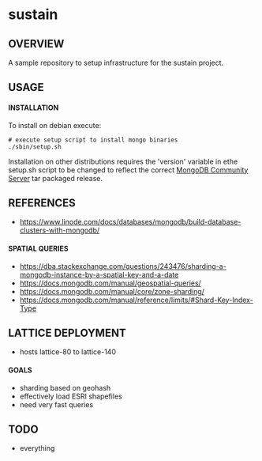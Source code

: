 # sustain
## OVERVIEW
A sample repository to setup infrastructure for the sustain project.

## USAGE
#### INSTALLATION
To install on debian execute:

    # execute setup script to install mongo binaries
    ./sbin/setup.sh

Installation on other distributions requires the 'version' variable in ethe setup.sh script to be changed to reflect the correct [MongoDB Community Server](https://www.mongodb.com/try/download/community) tar packaged release.

## REFERENCES
- https://www.linode.com/docs/databases/mongodb/build-database-clusters-with-mongodb/
#### SPATIAL QUERIES
- https://dba.stackexchange.com/questions/243476/sharding-a-mongodb-instance-by-a-spatial-key-and-a-date
- https://docs.mongodb.com/manual/geospatial-queries/
- https://docs.mongodb.com/manual/core/zone-sharding/
- https://docs.mongodb.com/manual/reference/limits/#Shard-Key-Index-Type

## LATTICE DEPLOYMENT
- hosts lattice-80 to lattice-140
#### GOALS
- sharding based on geohash
- effectively load ESRI shapefiles
- need very fast queries

## TODO
- everything
